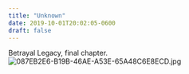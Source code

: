```yaml
---
title: "Unknown"
date: 2019-10-01T20:02:05-0600
draft: false
---
```


Betrayal Legacy, final chapter. ![087EB2E6-B19B-46AE-A53E-65A48C6E8ECD.jpg](http://ianwhitney.micro.blog/uploads/2019/33c155f707.jpg)
